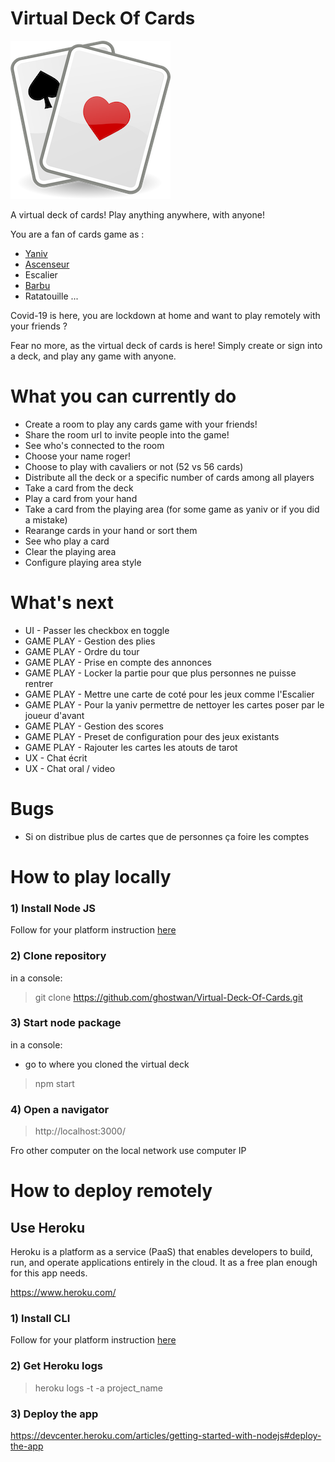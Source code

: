 # Virtual Deck Of Cards
![alt text](icon.png)

A virtual deck of cards! Play anything anywhere, with anyone!

You are a fan of cards game as :
- [Yaniv](https://www.wikiwand.com/en/Yaniv_(card_game))
- [Ascenseur](https://www.wikiwand.com/en/Oh_Hell)
- Escalier
- [Barbu](https://www.wikiwand.com/en/Barbu_(card_game))
- Ratatouille
...

Covid-19 is here, you are lockdown at home and want to play remotely with your friends ?

Fear no more, as the virtual deck of cards is here! Simply create or sign into a deck, and play any game with anyone.

# What you can currently do
- Create a room to play any cards game with your friends!
- Share the room url to invite people into the game!
- See who's connected to the room
- Choose your name roger!
- Choose to play with cavaliers or not (52 vs 56 cards)
- Distribute all the deck or a specific number of cards among all players 
- Take a card from the deck
- Play a card from your hand
- Take a card from the playing area (for some game as yaniv or if you did a mistake)
- Rearange cards in your hand or sort them
- See who play a card
- Clear the playing area
- Configure playing area style

# What's next 

- UI - Passer les checkbox en toggle
- GAME PLAY - Gestion des plies
- GAME PLAY - Ordre du tour
- GAME PLAY - Prise en compte des annonces
- GAME PLAY - Locker la partie pour que plus personnes ne puisse rentrer
- GAME PLAY - Mettre une carte de coté pour les jeux comme l'Escalier
- GAME PLAY - Pour la yaniv permettre de nettoyer les cartes poser par le joueur d'avant
- GAME PLAY - Gestion des scores
- GAME PLAY - Preset de configuration pour des jeux existants
- GAME PLAY - Rajouter les cartes les atouts de tarot
- UX - Chat écrit
- UX - Chat oral / video

# Bugs

- Si on distribue plus de cartes que de personnes ça foire les comptes  


# How to play locally

### 1)  Install Node JS 

Follow for your platform instruction [here](https://nodejs.org/en/download/package-manager)

### 2) Clone repository

in a console:

> git clone https://github.com/ghostwan/Virtual-Deck-Of-Cards.git

### 3) Start node package 

in a console:
- go to where you cloned the virtual deck

> npm start

### 4) Open a navigator

> http://localhost:3000/

Fro other computer on the local network use computer IP

# How to deploy remotely

## Use Heroku

Heroku is a platform as a service (PaaS) that enables developers to build, run, and operate applications entirely in the cloud. 
It as a free plan enough for this app needs.

https://www.heroku.com/

### 1) Install CLI

Follow for your platform instruction [here](https://devcenter.heroku.com/articles/getting-started-with-nodejs#set-up)

### 2) Get Heroku logs

> heroku logs -t -a project_name

### 3) Deploy the app

https://devcenter.heroku.com/articles/getting-started-with-nodejs#deploy-the-app